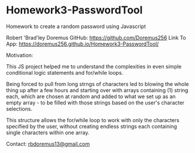 # Homework3-PasswordTool
Homework to create a random password using Javascript

Robert 'Brad'ley Doremus
GitHub: https://github.com/Doremus256
Link To App: https://doremus256.github.io/Homework3-PasswordTool/

Motivation:

This JS project helped me to understand the complexities in even simple conditional logic statements and for/while loops. 

Being forced to pull from long strngs of characters led to blowing the whole thing up after a few hours and starting over with arrays containing (1) string each, which are chosen at random and added to what we set up as an empty array - to be filled with those strings based on the user's character selections. 

This structure allows the for/while loop to work with only the characters specified by the user, without creating endless strings each containing single characters within one array. 

Contact: rbdoremus13@gmail.com
